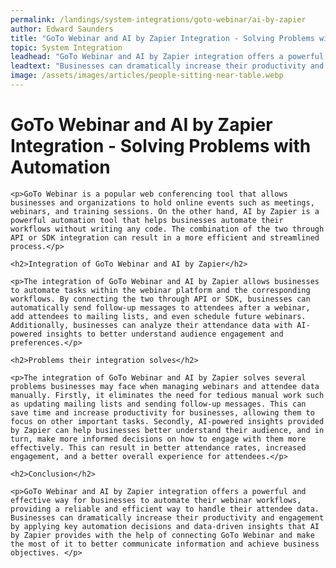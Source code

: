 ```yaml
---
permalink: /landings/system-integrations/goto-webinar/ai-by-zapier
author: Edward Saunders
title: "GoTo Webinar and AI by Zapier Integration - Solving Problems with Automation"
topic: System Integration
leadhead: "GoTo Webinar and AI by Zapier integration offers a powerful and effective way for businesses to automate their webinar workflows, providing a reliable and efficient way to handle their attendee data"
leadtext: "Businesses can dramatically increase their productivity and engagement by applying key automation decisions and data-driven insights that AI by Zapier provides with the help of connecting GoTo Webinar and make the most of it to better communicate information and achieve business objectives."
image: /assets/images/articles/people-sitting-near-table.webp
---
```

<div class="arttext">
	<h1>GoTo Webinar and AI by Zapier Integration - Solving Problems with Automation</h1>

	<p>GoTo Webinar is a popular web conferencing tool that allows businesses and organizations to hold online events such as meetings, webinars, and training sessions. On the other hand, AI by Zapier is a powerful automation tool that helps businesses automate their workflows without writing any code. The combination of the two through API or SDK integration can result in a more efficient and streamlined process.</p>

	<h2>Integration of GoTo Webinar and AI by Zapier</h2>

	<p>The integration of GoTo Webinar and AI by Zapier allows businesses to automate tasks within the webinar platform and the corresponding workflows. By connecting the two through API or SDK, businesses can automatically send follow-up messages to attendees after a webinar, add attendees to mailing lists, and even schedule future webinars. Additionally, businesses can analyze their attendance data with AI-powered insights to better understand audience engagement and preferences.</p>

	<h2>Problems their integration solves</h2>

	<p>The integration of GoTo Webinar and AI by Zapier solves several problems businesses may face when managing webinars and attendee data manually. Firstly, it eliminates the need for tedious manual work such as updating mailing lists and sending follow-up messages. This can save time and increase productivity for businesses, allowing them to focus on other important tasks. Secondly, AI-powered insights provided by Zapier can help businesses better understand their audience, and in turn, make more informed decisions on how to engage with them more effectively. This can result in better attendance rates, increased engagement, and a better overall experience for attendees.</p>

	<h2>Conclusion</h2>

	<p>GoTo Webinar and AI by Zapier integration offers a powerful and effective way for businesses to automate their webinar workflows, providing a reliable and efficient way to handle their attendee data. Businesses can dramatically increase their productivity and engagement by applying key automation decisions and data-driven insights that AI by Zapier provides with the help of connecting GoTo Webinar and make the most of it to better communicate information and achieve business objectives. </p>

</div>